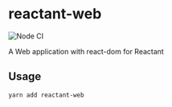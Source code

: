 # reactant-web

![Node CI](https://github.com/unadlib/reactant/workflows/Node%20CI/badge.svg)

A Web application with react-dom for Reactant

## Usage

```sh
yarn add reactant-web
```
